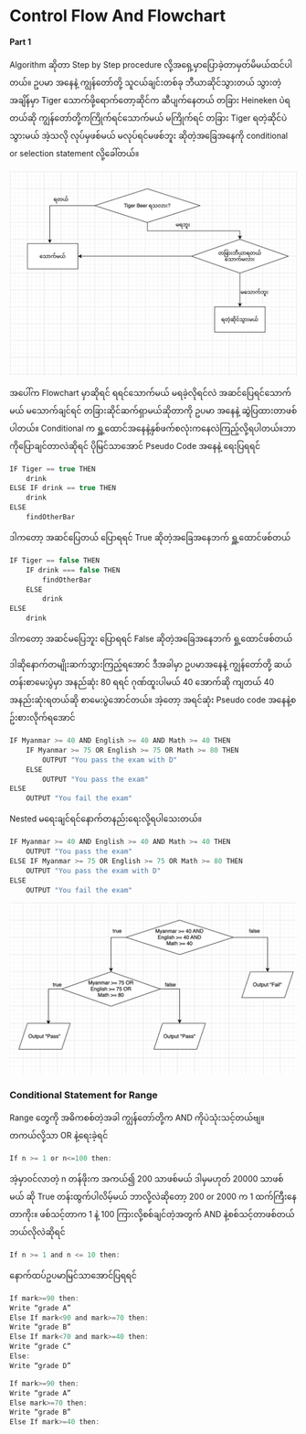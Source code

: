 # Control Flow And Flowchart 

####  Part 1

Algorithm ဆိုတာ Step by Step procedure လို့အရှေ့မှာပြောခဲ့တာမှတ်မိမယ်ထင်ပါတယ်။ ဥပမာ အနေနဲ့ ကျွန်တော်တို့ သူငယ်ချင်းတစ်ခု ဘီယာဆိုင်သွားတယ် သွားတဲ့အချိန်မှာ Tiger သောက်ဖို့ရောက်တော့ဆိုင်က ဆီပျက်နေတယ် တခြား Heineken ပဲရတယ်ဆို ကျွန်တော်တို့ကကြိုက်ရင်သောက်မယ် မကြိုက်ရင် တခြား Tiger ရတဲ့ဆိုင်ပဲသွားမယ် အဲ့သလို လုပ်မှဖစ်မယ် မလုပ်ရင်မဖစ်ဘူး ဆိုတဲ့အခြေအနေကို conditional or selection statement လို့ခေါ်တယ်။

![Flowchart](https://github.com/aungsannphyo/Data-Structure-And-Algorithms/blob/main/image/flowchart1.png?raw=true)

အပေါ်က Flowchart မှာဆိုရင် ရရင်သောက်မယ် မရခဲ့လိုရင်လဲ အဆင်ပြေရင်သောက်မယ် မသောက်ချင်ရင် တခြားဆိုင်ဆက်ရှာမယ်ဆိုတာကို ဥပမာ အနေနဲ့ ဆွဲပြထားတာဖစ်ပါတယ်။ Conditional က ရှူ့ထောင်အနေနဲ့နှစ်ဖက်စလုံးကနေလဲကြည့်လို့ရပါတယ်။ဘာကိုပြောချင်တာလဲဆိုရင် ပိုမြင်သာအောင် Pseudo Code အနေနဲ့ ရေးပြရရင်

```csharp
IF Tiger == true THEN
    drink
ELSE IF drink == true THEN
    drink
ELSE 
    findOtherBar
```
ဒါကတော့ အဆင်ပြေတယ် ပြောရရင် True ဆိုတဲ့အခြေအနေဘက် ရှူ့ထောင်ဖစ်တယ်


```csharp
IF Tiger == false THEN 
    IF drink === false THEN
        findOtherBar
    ELSE
        drink
ELSE 
    drink
```
ဒါကတော့ အဆင်မပြေဘူး ပြောရရင် False ဆိုတဲ့အခြေအနေဘက် ရှု့ထောင်ဖစ်တယ်

ဒါဆိုနောက်တမျိုးဆက်သွားကြည့်ရအောင် ဒီအခါမှာ ဥပမာအနေနဲ့ ကျွန်တော်တို့ ဆယ်တန်းစာမေးပွဲမှာ အနည်ဆုံး 80 ရရင် ဂုဏ်ထူးပါမယ် 40 အောက်ဆို ကျတယ် 40 အနည်းဆုံးရတယ်ဆို စာမေးပွဲအောင်တယ်။ အဲ့တော့ အရင်ဆုံး Pseudo code အနေနဲ့စဥ်းစားလိုက်ရအောင်


```csharp
IF Myanmar >= 40 AND English >= 40 AND Math >= 40 THEN
    IF Myanmar >= 75 OR English >= 75 OR Math >= 80 THEN
        OUTPUT "You pass the exam with D"
    ELSE 
        OUTPUT "You pass the exam"
ELSE
    OUTPUT "You fail the exam"
```

Nested မရေးချင်ရင်နောက်တနည်းရေးလို့ရပါသေးတယ်။

```csharp
IF Myanmar >= 40 AND English >= 40 AND Math >= 40 THEN
    OUTPUT "You pass the exam"
ELSE IF Myanmar >= 75 OR English >= 75 OR Math >= 80 THEN
    OUTPUT "You pass the exam with D"
ELSE
    OUTPUT "You fail the exam"
```

![Flowchart](https://github.com/aungsannphyo/Data-Structure-And-Algorithms/blob/main/image/flowchart2.png?raw=true)


### Conditional Statement for Range

Range တွေကို အဓိကစစ်တဲ့အခါ ကျွန်တော်တို့က AND ကိုပဲသုံးသင့်တယ်ဗျ။ တကယ်လို့သာ OR နဲ့ရေးခဲ့ရင် 

```csharp
If n >= 1 or n<=100 then:
```

အဲ့မှာ၀င်လာတဲ့ n တန်ဖိုးက အကယ်၍ 200 သာဖစ်မယ် ဒါမှမဟုတ် 20000 သာဖစ်မယ် ဆို True တန်းထွက်ပါလိမ့်မယ် ဘာလို့လဲဆိုတော့ 200 or 2000 က 1 ထက်ကြီးနေတာကိုး။ ဖစ်သင့်တာက 1 နဲ့ 100 ကြားလို့စစ်ချင်တဲ့အတွက် AND နဲ့စစ်သင့်တာဖစ်တယ် ဘယ်လိုလဲဆိုရင် 

```csharp
If n >= 1 and n <= 10 then:
```

နောက်ထပ်ဥပမာမြင်သာအောင်ပြရရင် 

```csharp
If mark>=90 then:
Write “grade A”
Else If mark<90 and mark>=70 then:
Write “grade B”
Else If mark<70 and mark>=40 then:
Write “grade C”
Else:
Write “grade D”
```

```csharp
If mark>=90 then:
Write “grade A”
Else mark>=70 then:
Write “grade B”
Else If mark>=40 then:
```